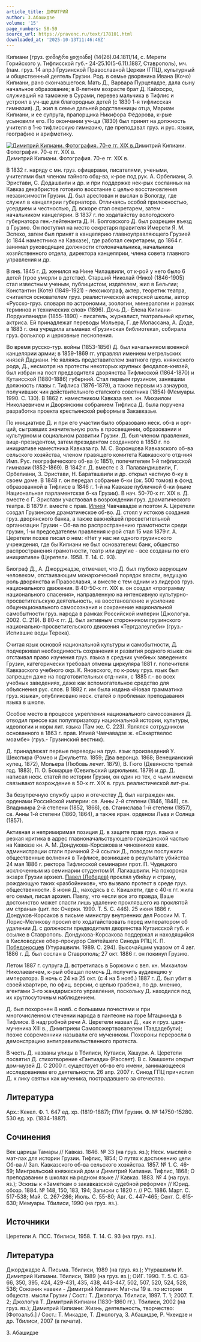 ```yaml
---
article_title: ДИМИТРИЙ
author: З.Абашидзе
volume: '15'
page_numbers: 58-59
source_url: https://pravenc.ru/text/178101.html
downloaded_at: '2025-10-13T11:46:46Z'
---
```


Кипиани [груз. დიმიტრი ყიფიანი] (14(26).04.1811/14, с. Мерети Горийского у. Тифлисской губ.- 24-25.10(5-6.11).1887, Ставрополь), мч. (пам. груз. 14 апр.) Грузинской Православной Церкви (ГПЦ), культурный и общественный деятель Грузии. Род. в семье дворянина Ивана (Кочо) Кипиани, рано скончавшегося. Мать Д., Варвара Пурцеладзе, дала сыну начальное образование; в 8-летнем возрасте брат Д. Кайхосро, служивший на таможне в Сурами, перевез мальчика в Тифлис и устроил в уч-ще для благородных детей (с 1830 1-я тифлисская гимназия). Д. жил в семье дальней родственницы отца, Мариам Кипиани, и ее супруга, прапорщика Никифора Фёдорова, к-рые усыновили его. По окончании уч-ща (1830) был принят на должность учителя в 1-ю тифлисскую гимназию, где преподавал груз. и рус. языки, географию и арифметику.

[![Димитрий Кипиани. Фотография. 70-е гг. XIX в.](https://pravenc.ru/data/813/484/1234/i200.jpg "Кликните для увеличения картинки")](https://pravenc.ru/data/813/484/1234/i400.jpg)Димитрий Кипиани. Фотография. 70-е гг. XIX в.  
Димитрий Кипиани. Фотография. 70-е гг. XIX в.

В 1832 г. наряду с мн. груз. офицерами, писателями, учеными, учителями был членом тайного общ-ва, к-рое под рук. А. Орбелиани, Э. Эристави, С. Додашвили и др. и при поддержке нек-рых сосланных на Кавказ декабристов готовило восстание с целью восстановления независимости Грузии. Д. был арестован и выслан в Вологду, где служил в канцелярии губернатора. Отличаясь особой прилежностью, усердием и честностью, Д. вскоре стал секретарем, затем - начальником канцелярии. В 1837 г. по ходатайству вологодского губернатора ген.-лейтенанта Д. Н. Болговского Д. был разрешен въезд в Грузию. Он поступил на место секретаря правителя Имерети Я. М. Эспехо, затем был принят в канцелярию главноуправляющего Грузией (с 1844 наместника на Кавказе), где работал секретарем, до 1864 г. занимал руководящие должности столоначальника, начальника хозяйственного отдела, директора канцелярии, члена совета главного управления и др.

В янв. 1845 г. Д. женился на Нине Чилашвили, от к-рой у него было 6 детей (трое умерли в детстве). Старший Николай (Нико) (1846-1905) стал известным ученым, публицистом, издателем, жил в Бельгии; Константин (Коте) (1849-1921) - лексикограф, актер, теоретик театра, считается основателем груз. реалистической актерской школы, автор «Русско-груз. словаря по астрономии, зоологии, минералогии и разных терминов и технических слов» (1896). Дочь Д.- Елена Кипиани-Лордкипанидзе (1855-1890) - писатель, журналист, театральный критик, актриса. Ей принадлежат переводы Мольера, Г. де Мопассана, А. Доде, в 1883 г. она учредила альманах «Грузинская библиотека», собирала груз. фольклор и церковные песнопения.

Во время русско-тур. войны (1853-1856) Д. был начальником военной канцелярии армии; в 1859-1869 гг. управлял имением мегрельских князей Дадиани. Не являясь представителем знатного груз. княжеского рода, Д., несмотря на протесты некоторых крупных феодалов-князей, был избран на пост предводителя дворянства Тифлисской (1864-1870) и Кутаисской (1880-1886) губерний. Стал первым грузином, занявшим должность главы г. Тифлиса (1876-1879), а также первым из азнауров, получивших чин действительного статского советника (1854) (Мемуары. 1990. С. 130). В 1862 г. наместником Кавказа вел. кн. Михаилом Николаевичем и Дворянским собранием Тифлиса Д. была поручена разработка проекта крестьянской реформы в Закавказье.

По инициативе Д. и при его участии было образовано неск. об-в и орг-ций, сыгравших значительную роль в просвещении, образовании и культурном и социальном развитии Грузии. Д. был членом правления, вице-президентом, затем президентом созданного в 1850 г. по инициативе наместника Кавказа гр. М. С. Воронцова Кавказского об-ва сельского хозяйства, членом правящего комитета Кавказского отд-ния Имп. Рус. географического об-ва (с 1851), попечителем 1-й тифлисской гимназии (1852-1869). В 1842 г. Д. вместе с З. Палавандишвили, Г. Орбелиани, З. Эристави, Н. Бараташвили и др. открыл частную б-ку в своем доме. В 1848 г. он передал собрание б-ки (ок. 500 томов) в фонд образованной в Тифлисе в 1846 г. 1-й на Кавказе публичной б-ки (ныне Национальная парламентская б-ка Грузии). В нач. 50-70-х гг. XIX в. Д. вместе с Г. Эристави участвовал в возрождении груз. драматического театра. В 1879 г. вместе с прав. [Илией](https://pravenc.ru/text/Илией.html) Чавчавадзе и поэтом А. Церетели создал Грузинское драматическое об-во. Д. стоял у истоков создания груз. дворянского банка, а также важнейшей просветительной организации Грузии - Об-ва по распространению грамотности среди грузин, 1-м председателем правления к-рой стал 15 мая 1879 г. А. Церетели позже писал о нем: «Нет у нас ни одного грузинского учреждения, где бы Кипиани не был основателем: банк, общество распространения грамотности, театр или другие - все созданы по его инициативе» (Церетели. 1958. Т. 14. С. 93).

Биограф Д., А. Джорджадзе, отмечает, что Д. был глубоко верующим человеком, отстаивающим монархический порядок власти, ведущую роль дворянства и Православия, и вместе с тем одним из лидеров груз. национального движения. В 40-50-х гг. XIX в. он создал «программу национального спасения», направленную на интенсивную культурно-просветительскую деятельность, на восстановление и усиление общенационального самосознания и сохранение национальной самобытности груз. народа в рамках Российской империи (Джологуа. 2002. С. 219). В 80-х гг. Д. был активным сторонником грузинского национально-просветительского движения «Тергдалеулеби» (груз.- Испившие воды Терека).

Считая язык основой национальной культуры и самобытности, Д. подчеркивал необходимость сохранения и развития родного языка: он отстаивал право изучения груз. языка в средних учебных заведениях Грузии, категорически требовал отмены циркуляра 1881 г. попечителя Кавказского учебного окр. К. Яновского, по к-рому груз. язык был запрещен даже на подготовительных отд-ниях, с 1885 г.- во всех учебных заведениях, даже как вспомогательное средство для объяснения рус. слов. В 1882 г. им была издана «Новая грамматика груз. языка», опубликовано неск. статей о проблемах преподавания языка в школе.

Особое место в процессе укрепления национального самосознания Д. отводил прессе как популяризатору национальной истории, культуры, идеологии и норм лит. языка (Там же. С. 223). Являлся сотрудником основанного в 1863 г. прав. Илией Чавчавадзе ж. «Сакартвелос моамбе» (груз.- Грузинский вестник).

Д. принадлежат первые переводы на груз. язык произведений У. Шекспира (Ромео и Джульетта. 1859; Два веронца. 1868; Венецианский купец. 1872), Мольера (Любовь лечит. 1879), В. Гюго (Девяносто третий год. 1883), П. О. Бомарше (Севильский цирюльник. 1879) и др. Д. написал неск. статей по истории Грузии, он один из тех, с чьим именем связывают возрождение в 50-х гг. XIX в. груз. реалистической лит-ры.

За безупречную службу царю и отечеству Д. был награжден мн. орденами Российской империи: св. Анны 2-й степени (1846, 1848), св. Владимира 2-й степени (1852, 1866), св. Станислава 1-й степени (1857), св. Анны 1-й степени (1860, 1864), а также иран. орденом Льва и Солнца (1857).

Активная и непримиримая позиция Д. в защите прав груз. языка и резкая критика в адрес главноначальствующего гражданской частью на Кавказе кн. А. М. Дондукова-Корсакова и чиновников кавк. администрации стали причиной 2-й ссылки Д., поводом послужили общественные волнения в Тифлисе, возникшие в результате убийства 24 мая 1886 г. ректора Тифлисской семинарии прот. П. Чудецкого исключенным из семинарии студентом И. Лагиашвили. На похоронах экзарх Грузии архиеп. [Павел (Лебедев)](<https://pravenc.ru/text/Павел (Лебедев).html>) проклял убийцу и страну, рождающую таких «разбойников», что вызвало протест в среде груз. общественности. 8 июня Д., находясь в с. Квишхети, где с 40-х гг. жила его семья, писал архиеп. Павлу, что «если все это правда, Ваше достоинство может спасти лишь удаление проклявшего из проклятой им страны» (цит. по: Очерки. 1990. Т. 5. С. 446). 25 июня 1886 г. Дондуков-Корсаков в письме министру внутренних дел России М. Т. Лорис-Меликову просил его ходатайствовать перед императором об удалении Д. с должности предводителя дворянства Кутаисской губ. и ссылке в Ставрополь. Дондукова-Корсакова поддержал и находящийся в Кисловодске обер-прокурор Святейшего Синода РПЦ К. П. [Победоносцев](https://pravenc.ru/text/Победоносцев.html) (Утурашвили. 1989. С. 294). Высочайшим указом от 4 авг. 1886 г. Д. был сослан в Ставрополь; 27 окт. 1886 г. он покинул Грузию.

Летом 1887 г. супруга Д. встретилась в Боржоми с вел. кн. Михаилом Николаевичем, к-рый обещал помочь Д. получить аудиенцию у императора. В ночь с 24 на 25 окт. (с 4 на 5 нояб.) 1887 г. Д. был убит в своей квартире, по офиц. версии, с целью грабежа, по др. мнению, агентами 3-го жандармского управления, поскольку Д. находился под их круглосуточным наблюдением.

Д. был похоронен 8 нояб. с большими почестями и при многочисленном стечении народа в пантеоне на горе Мтацминда в Тифлисе. В надгробной речи А. Церетели назвал Д., как и груз. царя-мученика XIII в., Димитрием Самопожертвователем (Тавдадебули); позже современники называли его мучеником. Похороны переросли в демонстрацию антиправительственного протеста.

В честь Д. названы улицы в Тбилиси, Кутаиси, Хашури. А. Церетели посвятил Д. стихотворение «Гантиади» (Рассвет). В с. Квишхети открыт дом-музей Д. С 2000 г. существует об-во его имени, занимающееся исследованием его деятельности. 26 апр. 2007 г. Синод ГПЦ причислил Д. к лику святых как мученика, пострадавшего за отечество.

## Литература

Арх.: Кекел. Ф. 1. 647 ед. хр. (1819-1887); ГЛМ Грузии. Ф. № 14750-15280. 530 ед. хр. (1834-1887).

## Сочинения

Век царицы Тамары // Кавказ. 1846. № 33 (на груз. яз.); Неск. мыслей о мат-лах для истории Грузии. Тифлис, 1854; О путях к достижению цели Об-ва // Зап. Кавказского об-ва сельского хозяйства. 1857. № 1. С. 46-59; Мингрельский княжеский дом и Димитрий Кипиани. Тифлис, 1868; О преподавании в школах на родном языке // Кавказ. 1883. № 4 (на груз. яз.); Эскизы к «Заметкам о закавказской судебной реформе» // Юрид. обозр. 1884. № 148, 150, 183, 194; Записки с 1820 г. // РС. 1886. Март. С. 517-538; Май. С. 267-286; Июль. С. 55-80; Авг. С. 447-465; Сент. С. 615-630; Мемуары. Тбилиси, 1990 (на груз. яз.).

## Источники

Церетели А. ПСС. Тбилиси, 1958. Т. 14. С. 93 (на груз. яз.).

## Литература

Джорджадзе А. Письма. Тбилиси, 1989 (на груз. яз.); Утурашвили И. Димитрий Кипиани. Тбилиси, 1989 (на груз. яз.); ОИГ. 1990. Т. 5. С. 63-66, 350, 395, 424, 429-431, 435, 438, 443-447, 502, 507, 520, 524, 528, 536; Союзник навеки - Димитрий Кипиани: Мат-лы 19 в. по истории обществ. мысли Грузии / Сост.: Т. Джологуа. Тбилиси, 1997. Т. 1; 2007. Т. 2; Джологуа Т. Димитрий Кипиани (1830-1860 гг.). Тбилиси, 2002 (на груз. яз.); Димитрий Кипиани: Жизнь, деятельность, творчество: [Фотоальб.] / Сост.: Т. Микадзе, Т. Джологуа, З. Абашидзе, Р. Чхеидзе и др. Тбилиси, 2007 (в печати).

З.   Абашидзе
